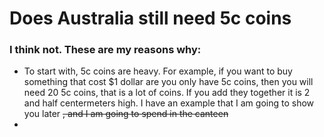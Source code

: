 # Does Australia still need 5c coins

### I think not. These are my reasons why:

* To start with, 5c coins are heavy. For example, if you want to buy something that cost $1 dollar are you only have 5c coins, then you will need 20 5c coins, that is a lot of coins. If you add they together it is 2 and half centermeters high. I have an example that I am going to show you later ~~, and I am going to spend in the canteen~~
* 
